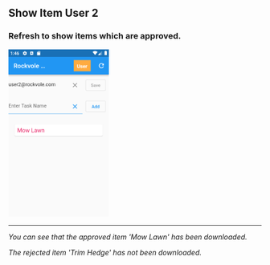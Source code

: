 ## Show Item User 2

### Refresh to show items which are approved.

<img src="images/user2_show_new_item.png" width="200" />
<hr/>

<i>You can see that the approved item 'Mow Lawn' has been downloaded.</i>

<i>The rejected item 'Trim Hedge' has not been downloaded.</i>
